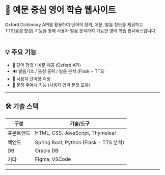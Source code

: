 # 📘 예문 중심 영어 학습 웹사이트

Oxford Dictionary API를 활용하여 단어의 정의, 예문, 발음 정보를 제공하고  
TTS(음성 합성) 기능을 통해 사용자 발음 분석까지 가능한 영어 학습 웹서비스입니다.

---

## 💡 주요 기능

- 📖 단어 정의 / 예문 제공 (Oxford API)
- 🔊 발음기호 / 음성 출력 / 발음 분석 (Flask + TTS)
- 📒 사용자 단어장 저장
- 🎒 문장 주머니 기능 (사용자 입력 문장 모음)

---

## 🛠 기술 스택

| 구분       | 기술/도구                             |
|------------|----------------------------------------|
| 프론트엔드 | HTML, CSS, JavaScript, Thymeleaf       |
| 백엔드     | Spring Boot, Python (Flask - TTS 분석) |
| DB         | Oracle DB                              |
| 기타       | Figma, VSCode                      |

---
